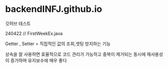 # backendINFJ.github.io
깃허브 테스트 


240422 // FirstWeekEx.java


Getter , Setter = 직접적인 값의 조회,셋팅 방지하는 기능


상속을 잘 사용하면 효율적으로 코드 관리가 가능하고 중복이 제거되는 동시에 재사용성이 증가하며 유지보수에 매우 좋다
